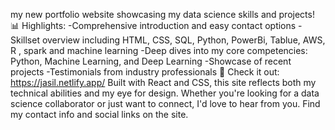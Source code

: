 my new portfolio website showcasing my data science skills and projects!
📊 Highlights:
-Comprehensive introduction and easy contact options
-Skillset overview including HTML, CSS, SQL, Python, PowerBi, Tablue, AWS, R , spark and machine learning
-Deep dives into my core competencies: Python, Machine Learning, and Deep Learning
-Showcase of recent projects
-Testimonials from industry professionals
🔗 Check it out: https://jasil.netlify.app/
Built with React and CSS, this site reflects both my technical abilities and my eye for design. Whether you're looking for a data science collaborator or just want to connect, I'd love to hear from you. Find my contact info and social links on the site.
